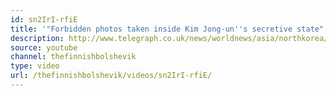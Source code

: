 ```yaml
---
id: sn2IrI-rfiE
title: '"Forbidden photos taken inside Kim Jong-un''s secretive state" Commentary'
description: http://www.telegraph.co.uk/news/worldnews/asia/northkorea/12191241/Inside-North-Korea-Forbidden-photos-taken-inside-Kim-Jong-uns-secretive-state.html?frame=3593115
source: youtube
channel: thefinnishbolshevik
type: video
url: /thefinnishbolshevik/videos/sn2IrI-rfiE/
---
```

